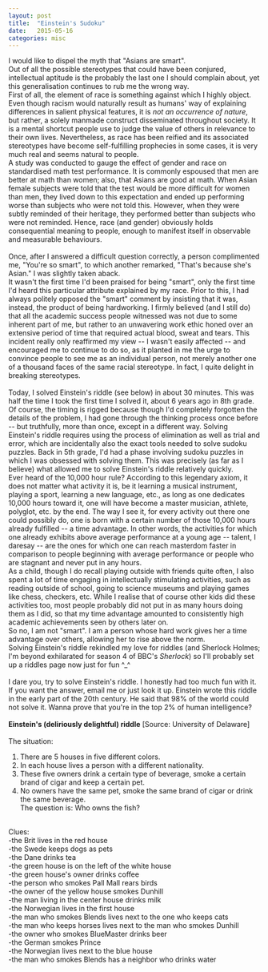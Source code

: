 ```yaml
---
layout: post
title:  "Einstein's Sudoku"
date:   2015-05-16 
categories: misc
---
```

I would like to dispel the myth that "Asians are smart". <br>
Out of all the possible stereotypes that could have been conjured, intellectual aptitude is the probably the last one I should complain about, yet this generalisation continues to rub me the wrong way. <br>
First of all, the element of race is something against which I highly object. Even though racism would naturally result as humans' way of explaining differences in salient physical features, it is <i>not an occurrence of nature</i>, but rather, a solely manmade construct disseminated throughout society. It is a mental shortcut people use to judge the value of others in relevance to their own lives. Nevertheless, as race has been reified and its associated stereotypes have become self-fulfilling prophecies in some cases, it is very much real and seems natural to people. <br>
A study was conducted to gauge the effect of gender and race on standardised math test performance. It is commonly espoused that men are better at math than women; also, that Asians are good at math. When Asian female subjects were told that the test would be more difficult for women than men, they lived down to this expectation and ended up performing worse than subjects who were not told this. However, when they were subtly reminded of their heritage, they performed better than subjects who were not reminded. Hence, race (and gender) obviously holds consequential meaning to people, enough to manifest itself in observable and measurable behaviours. <br>
<br>
Once, after I answered a difficult question correctly, a person complimented me, "You're so smart", to which another remarked, "That's because she's Asian." I was slightly taken aback. <br>
It wasn't the first time I'd been praised for being "smart", only the first time I'd heard this particular attribute explained by my race. Prior to this, I had always politely opposed the "smart" comment by insisting that it was, instead, the product of being hardworking. I firmly believed (and I still do) that all the academic success people witnessed was not due to some inherent part of me, but rather to an unwavering work ethic honed over an extensive period of time that required actual blood, sweat and tears. This incident really only reaffirmed my view -- I wasn't easily affected -- and encouraged me to continue to do so, as it planted in me the urge to convince people to see me as an individual person, not merely another one of a thousand faces of the same racial stereotype. In fact, I quite delight in breaking stereotypes. <br>
<br>
Today, I solved Einstein's riddle (see below) in about 30 minutes. This was half the time I took the first time I solved it, about 6 years ago in 8th grade. Of course, the timing is rigged because though I'd completely forgotten the details of the problem, I had gone through the thinking process once before -- but truthfully, more than once, except in a different way. Solving Einstein's riddle requires using the process of elimination as well as trial and error, which are incidentally also the exact tools needed to solve sudoku puzzles. Back in 5th grade, I'd had a phase involving sudoku puzzles in which I was obsessed with solving them. This was precisely (as far as I believe) what allowed me to solve Einstein's riddle relatively quickly. <br>
Ever heard of the 10,000 hour rule? According to this legendary axiom, it does not matter what activity it is, be it learning a musical instrument, playing a sport, learning a new language, etc., as long as one dedicates 10,000 hours toward it, one will have become a master musician, athlete, polyglot, etc. by the end. The way I see it, for every activity out there one could possibly do, one is born with a certain number of those 10,000 hours already fulfilled -- a time advantage. In other words, the activities for which one already exhibits above average performance at a young age -- talent, I daresay -- are the ones for which one can reach masterdom faster in comparison to people beginning with average performance or people who are stagnant and never put in any hours. <br>
As a child, though I do recall playing outside with friends quite often, I also spent a lot of time engaging in intellectually stimulating activities, such as reading outside of school, going to science museums and playing games like chess, checkers, etc. While I realise that of course other kids did these activities too, most people probably did not put in as many hours doing them as I did, so that my time advantage amounted to consistently high academic achievements seen by others later on. <br>
So no, I am not "smart". I am a person whose hard work gives her a time advantage over others, allowing her to rise above the norm. <br>
Solving Einstein's riddle rekindled my love for riddles (and Sherlock Holmes; I'm beyond exhilarated for season 4 of BBC's <i>Sherlock</i>) so I'll probably set up a riddles page now just for fun ^_^ <br>
<br>
I dare you, try to solve Einstein's riddle. I honestly had too much fun with it. If you want the answer, email me or just look it up. Einstein wrote this riddle in the early part of the 20th century. He said that 98% of the world could not solve it. Wanna prove that you're in the top 2% of human intelligence?<br>
<br>
<b>Einstein's (deliriously delightful) riddle</b> [Source: University of Delaware]<br>
<br>
The situation:<br>
1. There are 5 houses in five different colors.<br>
2. In each house lives a person with a different nationality.<br>
3. These five owners drink a certain type of beverage, smoke a certain brand of cigar and keep a certain pet.<br>
4. No owners have the same pet, smoke the same brand of cigar or drink the same beverage.<br>
The question is: Who owns the fish?<br>
<br>
Clues:<br>
-the Brit lives in the red house<br>
-the Swede keeps dogs as pets<br>
-the Dane drinks tea<br>
-the green house is on the left of the white house<br>
-the green house's owner drinks coffee<br>
-the person who smokes Pall Mall rears birds<br>
-the owner of the yellow house smokes Dunhill<br>
-the man living in the center house drinks milk<br>
-the Norwegian lives in the first house<br>
-the man who smokes Blends lives next to the one who keeps cats<br>
-the man who keeps horses lives next to the man who smokes Dunhill<br>
-the owner who smokes BlueMaster drinks beer<br>
-the German smokes Prince<br>
-the Norwegian lives next to the blue house<br>
-the man who smokes Blends has a neighbor who drinks water







